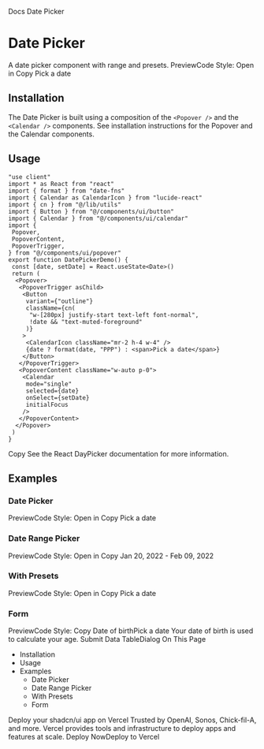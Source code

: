 Docs
Date Picker
# Date Picker
A date picker component with range and presets.
PreviewCode
Style: 
Open in Copy
Pick a date
## Installation
The Date Picker is built using a composition of the `<Popover />` and the `<Calendar />` components.
See installation instructions for the Popover and the Calendar components.
## Usage
```
"use client"
import * as React from "react"
import { format } from "date-fns"
import { Calendar as CalendarIcon } from "lucide-react"
import { cn } from "@/lib/utils"
import { Button } from "@/components/ui/button"
import { Calendar } from "@/components/ui/calendar"
import {
 Popover,
 PopoverContent,
 PopoverTrigger,
} from "@/components/ui/popover"
export function DatePickerDemo() {
 const [date, setDate] = React.useState<Date>()
 return (
  <Popover>
   <PopoverTrigger asChild>
    <Button
     variant={"outline"}
     className={cn(
      "w-[280px] justify-start text-left font-normal",
      !date && "text-muted-foreground"
     )}
    >
     <CalendarIcon className="mr-2 h-4 w-4" />
     {date ? format(date, "PPP") : <span>Pick a date</span>}
    </Button>
   </PopoverTrigger>
   <PopoverContent className="w-auto p-0">
    <Calendar
     mode="single"
     selected={date}
     onSelect={setDate}
     initialFocus
    />
   </PopoverContent>
  </Popover>
 )
}
```
Copy
See the React DayPicker documentation for more information.
## Examples
### Date Picker
PreviewCode
Style: 
Open in Copy
Pick a date
### Date Range Picker
PreviewCode
Style: 
Open in Copy
Jan 20, 2022 - Feb 09, 2022
### With Presets
PreviewCode
Style: 
Open in Copy
Pick a date
### Form
PreviewCode
Style: 
Copy
Date of birthPick a date
Your date of birth is used to calculate your age.
Submit
Data TableDialog
On This Page
  * Installation
  * Usage
  * Examples
    * Date Picker
    * Date Range Picker
    * With Presets
    * Form


Deploy your shadcn/ui app on Vercel
Trusted by OpenAI, Sonos, Chick-fil-A, and more.
Vercel provides tools and infrastructure to deploy apps and features at scale.
Deploy NowDeploy to Vercel
